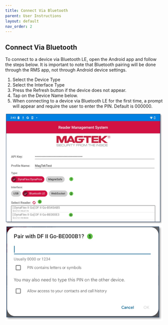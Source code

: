 ```yaml
---
title: Connect Via Bluetooth
parent: User Instructions
layout: default
nav_order: 2
---
```

## Connect Via Bluetooth
To connect to a device via Bluetooth LE, open the Android app and follow the steps below. It is important to note that Bluetooth pairing will be done through the RMS app, not through Android device settings.
1.	Select the Device Type
2.	Select the Interface Type
3.	Press the Refresh   button if the device does not appear.
4.	Tap on the Device Name below.
5.	When connecting to a device via Bluetooth LE for the first time, a prompt will appear and require the user to enter the PIN.  Default is 000000.

![](./images/Android10.jpg)
![](./images/Android11.jpg)